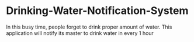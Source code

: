 # Drinking-Water-Notification-System
In this busy time, people forget to drink proper amount of water. This application will notify its master to drink water in every 1 hour
